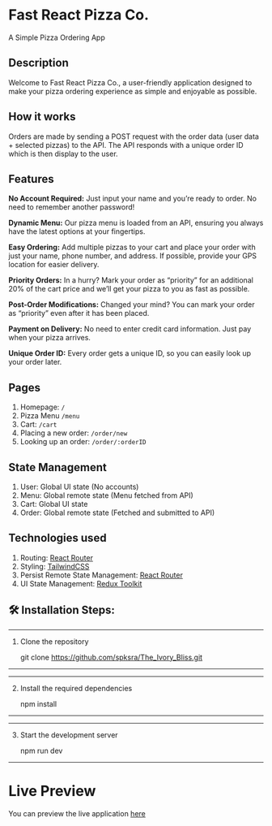 # Fast React Pizza Co.

A Simple Pizza Ordering App

## Description

Welcome to Fast React Pizza Co., a user-friendly application designed to make your pizza ordering experience as simple and enjoyable as possible.

## How it works

Orders are made by sending a POST request with the order data (user data + selected pizzas) to the API. The API responds with a unique order ID which is then display to the user.

## Features

**No Account Required:** Just input your name and you’re ready to order. No need to remember another password!

**Dynamic Menu:** Our pizza menu is loaded from an API, ensuring you always have the latest options at your fingertips.

**Easy Ordering:** Add multiple pizzas to your cart and place your order with just your name, phone number, and address. If possible, provide your GPS location for easier delivery.

**Priority Orders:** In a hurry? Mark your order as “priority” for an additional 20% of the cart price and we’ll get your pizza to you as fast as possible.

**Post-Order Modifications:** Changed your mind? You can mark your order as “priority” even after it has been placed.

**Payment on Delivery:** No need to enter credit card information. Just pay when your pizza arrives.

**Unique Order ID:** Every order gets a unique ID, so you can easily look up your order later.

## Pages

1. Homepage: `/`
2. Pizza Menu `/menu`
3. Cart: `/cart`
4. Placing a new order: `/order/new`
5. Looking up an order: `/order/:orderID`

## State Management

1. User: Global UI state (No accounts)
2. Menu: Global remote state (Menu fetched from API)
3. Cart: Global UI state
4. Order: Global remote state (Fetched and submitted to API)

## Technologies used

1. Routing: [React Router](https://reactrouter.com/en/main)
2. Styling: [TailwindCSS](https://tailwindcss.com/)
3. Persist Remote State Management: [React Router](https://reactrouter.com/en/main/start/overview)
4. UI State Management: [Redux Toolkit](https://redux-toolkit.js.org/)

## 🛠️ Installation Steps:

---

1. Clone the repository</p>
   git clone https://github.com/spksra/The_Ivory_Bliss.git

---

---

2. Install the required dependencies</p>
   npm install

---

---

3. Start the development server</p>
   npm run dev

---

# Live Preview

You can preview the live application [here](https://the-fast-react-pizza-co.netlify.app/)
